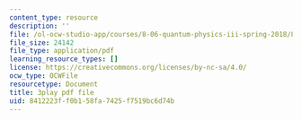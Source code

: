 ```yaml
---
content_type: resource
description: ''
file: /ol-ocw-studio-app/courses/8-06-quantum-physics-iii-spring-2018/8412223ff0b158fa7425f7519bc6d74b_868odGqmB1E.pdf
file_size: 24142
file_type: application/pdf
learning_resource_types: []
license: https://creativecommons.org/licenses/by-nc-sa/4.0/
ocw_type: OCWFile
resourcetype: Document
title: 3play pdf file
uid: 8412223f-f0b1-58fa-7425-f7519bc6d74b
---
```

